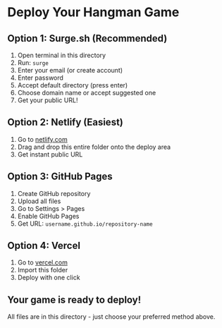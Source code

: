 # Deploy Your Hangman Game

## Option 1: Surge.sh (Recommended)
1. Open terminal in this directory
2. Run: `surge`
3. Enter your email (or create account)
4. Enter password
5. Accept default directory (press enter)
6. Choose domain name or accept suggested one
7. Get your public URL!

## Option 2: Netlify (Easiest)
1. Go to [netlify.com](https://netlify.com)
2. Drag and drop this entire folder onto the deploy area
3. Get instant public URL

## Option 3: GitHub Pages
1. Create GitHub repository
2. Upload all files
3. Go to Settings > Pages
4. Enable GitHub Pages
5. Get URL: `username.github.io/repository-name`

## Option 4: Vercel
1. Go to [vercel.com](https://vercel.com)
2. Import this folder
3. Deploy with one click

## Your game is ready to deploy!
All files are in this directory - just choose your preferred method above.